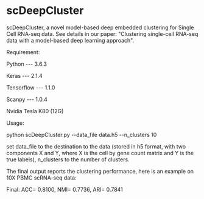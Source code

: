 # scDeepCluster
scDeepCluster, a novel model-based deep embedded clustering for Single Cell RNA-seq data. See details in our paper: "Clustering single-cell RNA-seq data with a model-based deep learning approach".

Requirement:

Python --- 3.6.3

Keras --- 2.1.4

Tensorflow --- 1.1.0

Scanpy --- 1.0.4

Nvidia Tesla K80 (12G)

Usage:

python scDeepCluster.py --data_file data.h5 --n_clusters 10

set data_file to the destination to the data (stored in h5 format, with two components X and Y, where X is the cell by gene count matrix and Y is the true labels), n_clusters to the number of clusters.

The final output reports the clustering performance, here is an example on 10X PBMC scRNA-seq data:

Final: ACC= 0.8100, NMI= 0.7736, ARI= 0.7841

